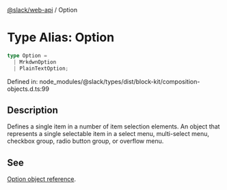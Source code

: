 [@slack/web-api](../index.md) / Option

# Type Alias: Option

```ts
type Option = 
  | MrkdwnOption
  | PlainTextOption;
```

Defined in: node\_modules/@slack/types/dist/block-kit/composition-objects.d.ts:99

## Description

Defines a single item in a number of item selection elements. An object that represents a single
selectable item in a select menu, multi-select menu, checkbox group, radio button group, or overflow menu.

## See

[Option object reference](https://docs.slack.dev/reference/block-kit/composition-objects/option-object).
